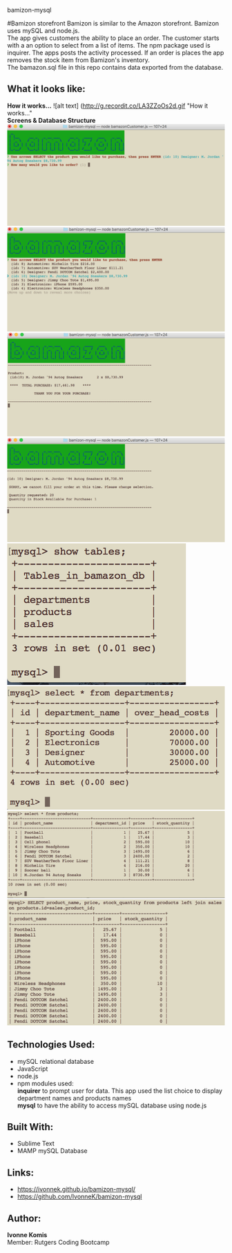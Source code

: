 bamizon-mysql 

#Bamizon storefront
Bamizon is similar to the Amazon storefront. Bamizon uses mySQL and node.js.<br> 
The app gives customers the ability to place an order. The customer starts with a an option to select from a list of items. The npm package used is inquirer. The apps posts the activity processed. If an order is places the app removes the stock item from Bamizon's inventory.<br>
The bamazon.sql file in this repo contains data exported from the database.<br>

## What it looks like:
**How it works...**
![alt text] (http://g.recordit.co/LA3ZZoOs2d.gif "How it works..."
<br>
**Screens & Database Structure**
![alt text](screenshots/bamazonScreen1.png "bamazon Department: Product Choice Selection screen")
![alt text](screenshots/bamazonScreen2.png "bamazon Quantity screen")
![alt text](screenshots/bamazonScreen3.png "bamazon Thank you for your purchase screen")
![alt text](screenshots/bamazonScreen4.png "bamazon Unable to fill your order screen")
![alt text](screenshots/bamazon_db-tables.png "bamazon database tables")
![alt text](screenshots/departments-table.png "departments table")
![alt text](screenshots/products-table.png "products table")
![alt text](screenshots/sales-table.png "sales table")


## Technologies Used: 
- mySQL relational database
- JavaScript 
- node.js 
- npm modules used:<br>
**inquirer** to prompt user for data. This app used the list choice to display department names and products names<br>
**mysql** to have the ability to access mySQL database using node.js  


## Built With:
* Sublime Text 
* MAMP mySQL Database

## Links: 	
- https://ivonnek.github.io/bamizon-mysql/<br>
- https://github.com/IvonneK/bamizon-mysql

## Author: 
**Ivonne Komis**<br>
Member: Rutgers Coding Bootcamp
